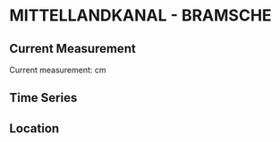 # MITTELLANDKANAL - BRAMSCHE

## Current Measurement

Current measurement: <Value topic="rivers/pegel-online/MLK/BRAMSCHE/measurementValue"/> cm

## Time Series

<TimeSeries topic="rivers/pegel-online/MLK/BRAMSCHE/measurementValue" period="week" />

## Location

<WorldMap>
  <Marker lat="52.39616715439622" lon="7.9781727337046835" labelTopic="rivers/pegel-online/MLK/BRAMSCHE" />
</WorldMap>
